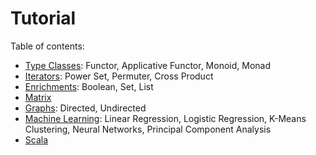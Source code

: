 
Tutorial
========

Table of contents:

* [Type Classes](https://github.com/adampingel/pingel.org/blob/master/axle/doc/TutorialTypeClasses.md): Functor, Applicative Functor, Monoid, Monad
* [Iterators](https://github.com/adampingel/pingel.org/blob/master/axle/doc/TutorialIterators.md): Power Set, Permuter, Cross Product
* [Enrichments](https://github.com/adampingel/pingel.org/blob/master/axle/doc/TutorialEnrichments.md): Boolean, Set, List
* [Matrix](https://github.com/adampingel/pingel.org/blob/master/axle/doc/TutorialMatrix.md)
* [Graphs](https://github.com/adampingel/pingel.org/blob/master/axle/doc/TutorialGraph.md): Directed, Undirected
* [Machine Learning](https://github.com/adampingel/pingel.org/blob/master/axle/doc/TutorialMachineLearning.md): Linear Regression, Logistic Regression, K-Means Clustering, Neural Networks, Principal Component Analysis
* [Scala](https://github.com/adampingel/pingel.org/blob/master/axle/doc/TutorialScala.md)
